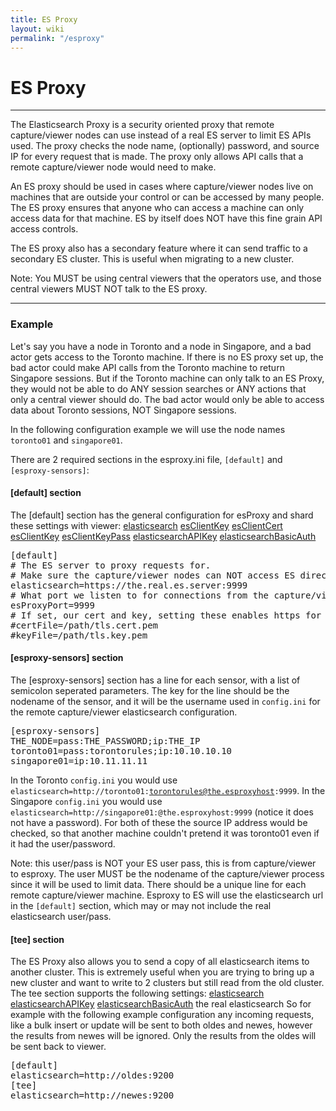 ```yaml
---
title: ES Proxy
layout: wiki
permalink: "/esproxy"
---
```


<div class="full-height-and-width-container with-footer p-3" markdown="1">

# ES Proxy

---

The Elasticsearch Proxy is a security oriented proxy that remote capture/viewer nodes can use instead of a real ES server to limit ES APIs used.
The proxy checks the node name, (optionally) password, and source IP for every request that is made.
The proxy only allows API calls that a remote capture/viewer node would need to make.

An ES proxy should be used in cases where capture/viewer nodes live on machines that are outside your control or can be accessed by many people.
The ES proxy ensures that anyone who can access a machine can only access data for that machine.
ES by itself does NOT have this fine grain API access controls.

The ES proxy also has a secondary feature where it can send traffic to a secondary ES cluster. This is useful when migrating to a new cluster.

<div class="alert alert-info">
Note: You MUST be using central viewers that the operators use, and those central viewers MUST NOT talk to the ES proxy.
</div>

---

### Example
Let's say you have a node in Toronto and a node in Singapore, and a bad actor gets access to the Toronto machine.
If there is no ES proxy set up, the bad actor could make API calls from the Toronto machine to return Singapore sessions.
But if the Toronto machine can only talk to an ES Proxy, they would not be able to do ANY session searches or ANY actions that only a central viewer should do.
The bad actor would only be able to access data about Toronto sessions, NOT Singapore sessions.

In the following configuration example we will use the node names `toronto01` and `singapore01`.

There are 2 required sections in the esproxy.ini file, `[default]` and `[esproxy-sensors]`:

#### [default] section

The [default] section has the general configuration for esProxy and shard these settings with viewer:
<a href="settings#elasticsearch">elasticsearch</a>
<a href="settings#esclientkey">esClientKey</a>
<a href="settings#esclientcert">esClientCert</a>
<a href="settings#esclientkey">esClientKey</a>
<a href="settings#esclientkeypass">esClientKeyPass</a>
<a href="settings#elasticsearchAPIKey">elasticsearchAPIKey</a>
<a href="settings#elasticsearchBasicAuth">elasticsearchBasicAuth</a>

<pre>
[default]
# The ES server to proxy requests for.
# Make sure the capture/viewer nodes can NOT access ES directly.
elasticsearch=https://the.real.es.server:9999
# What port we listen to for connections from the capture/viewer nodes
esProxyPort=9999
# If set, our cert and key, setting these enables https for the proxy
#certFile=/path/tls.cert.pem
#keyFile=/path/tls.key.pem
</pre>

#### [esproxy-sensors] section

The [esproxy-sensors] section has a line for each sensor, with a list of semicolon seperated parameters.
The key for the line should be the nodename of the sensor, and it will be the username used in `config.ini` for the remote capture/viewer elasticsearch configuration.

<pre>
[esproxy-sensors]
THE_NODE=pass:THE_PASSWORD;ip:THE_IP
toronto01=pass:torontorules;ip:10.10.10.10
singapore01=ip:10.11.11.11
</pre>

In the Toronto `config.ini` you would use <code>elasticsearch=http://toronto01:torontorules@the.esproxyhost:9999</code>.
In the Singapore `config.ini` you would use <code>elasticsearch=http://singapore01:@the.esproxyhost:9999</code> (notice it does not have a password).
For both of these the source IP address would be checked, so that another machine couldn't pretend it was toronto01 even if it had the user/password.
<div class="alert alert-info">
Note: this user/pass is NOT your ES user pass, this is from capture/viewer to esproxy.
The user MUST be the nodename of the capture/viewer process since it will be used to limit data.
There should be a unique line for each remote capture/viewer machine.
Esproxy to ES will use the elasticsearch url in the <code>[default]</code> section, which may or may not include the real elasticsearch user/pass.
</div>

#### [tee] section

The ES Proxy also allows you to send a copy of all elasticsearch items to another cluster.
This is extremely useful when you are trying to bring up a new cluster and want to write to 2 clusters but still read from the old cluster.
The tee section supports the following settings:
<a href="settings#elasticsearch">elasticsearch</a>
<a href="settings#elasticsearchAPIKey">elasticsearchAPIKey</a>
<a href="settings#elasticsearchBasicAuth">elasticsearchBasicAuth</a>
the real elasticsearch
So for example with the following example configuration any incoming requests, like a bulk insert or update will be sent to both oldes and newes, however the results from newes will be ignored. Only the results from the oldes will be sent back to viewer.
<pre>
[default]
elasticsearch=http://oldes:9200
[tee]
elasticsearch=http://newes:9200
</pre>

</div>
